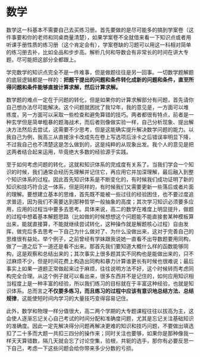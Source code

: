 # 数学
数学这一科基本不需要自己去买练习册。首先要做的是尽可能多的搞到学案卷（这件事要和你的老师和同桌商量清楚），如果学案卷不全就借来看一下知识点或者用听课手册性质的练习册（这个肯定会有），学案卷缺的习题可以用这一科相对简单的练习册去补，比如全品和步步高。解析几何和导数会有非常长的时间在讲大专题，尽可能把这部分全都跟上。

学完数学的知识点完全不是一件难事，但是做题往往是另一回事。一切数学题解题的底层逻辑都是一样的：**把题干提出的问题和条件转化成新的问题和条件，直至所得问题和条件能够直接计算求解，然后计算求解。**

数学题的难点一定在于问题的转化，但是如果你的计算求解部分有问题，首先请你自己想办法尽可能解决。这个问题就困扰了我12年，我的意见是，一方面可以堆练度，另一方面可以采取一些检查和避免算错的技巧。两者都很有特点，前者是一种玄学但是简单粗暴的题海战术，而后者则像做实验一样，自己分析现象、提出解决方法然后去尝试，这需要不少思考，但是这能确实提升解决数学问题的能力。以我自己为例，我高三从直接涂卡改成先在卷上写选项后涂卡之后错误率明显下降，不过我自己也不清楚这是怎么做到的，这是纯粹的从现象出发。我个人的意见是把这两者结合起来运用，毕竟绝大多数的经验源于实践。

至于如何考虑问题的转化，这就和知识体系的完成度有关系了。当我们学会一个知识的时候，我们通常会经历先理解并记住它，再应用它并加深理解，最后融入到整个知识体系的过程。因此首先知识体系是不断变化的，有时候我们成功证明了新的知识和技巧符合这一体系，但是同样的，有时候我们又需要更新一些落后或者片面的理解。要想建立基本的思维，首先既不能被一些过往的经验困住，也不要过度追求普适，因为我们不需要达到那种哲学一般抽象的高度；其次学习知识必须要多应用，应用的过程当中要多去思考。具体来说，高二的数学在难度上明显提升，做题的过程中想着基本解题思路（比如做的时候想想这个问题能不能直接套某种模板算出来，能就直接算，不能就继续尝试转化，这种操作就是解题核心过程）自由发挥，做完后多去思考一下自己为什么做对了、为什么没做出来，这对于完善自己的思维很有益处。举个例子，之前曾经有学妹跟我说她一直看不出导数题要用同构，做了一道之后下一道还是看不出来。那首先我们要知道大概什么样的函数能够同构，这是观察和总结出来的；其次事实上很多题其实不同构也是能做出来的，只不过麻烦不少，但是时间花费上构造出同构和暴力计算谁更长有时候也很难说；最后事实上如果一道题正常做起来过于麻烦，往往说明方法不好，这个时候转而考虑同构完全合理。从这个例子就可以看出来，很多东西并不是记住的，如何应用知识相当程度上是一种丰富的经验，所以我们练习的目标就在于丰富这种经验，也就是知识体系。总而言之**不仅要多练习，而且练习的过程中应该有意识地总结方法、总结规律**，这能使短时间内学习的大量技巧变得容易记住。 

此外，数学和物理一样分值很大，高二两个学期的大专题课程往往以拔高为主，这会使人逐渐忘记关心自己考试的时间分配和准确度问题，尤其是忘记关注基础知识的准确度。因此一定先解决得分问题再解决更难的知识和技巧问题，不要做出填选扣了二十多而大题一共扣三四分的操作来；同时关注也要够，如果你是那种像我一样天天算错数，隔几天就会忘了讨论空集，验根，共轭的选手，那你有必要反思一下自己，考虑一下这些问题会给你带来多少分数的亏损。
